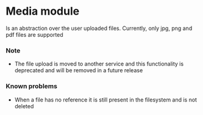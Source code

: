 # Media module

Is an abstraction over the user uploaded files. Currently, only jpg, png and pdf files are supported

### Note

- The file upload is moved to another service and this functionality is deprecated and will be removed in a future release

### Known problems

- When a file has no reference it is still present in the filesystem and is not deleted
